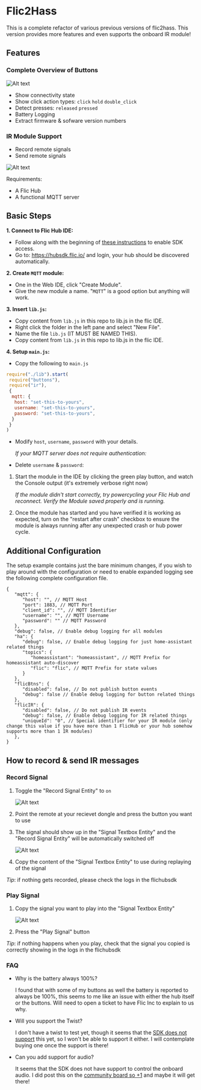 # Flic2Hass

This is a complete refactor of various previous versions of flic2hass. This version provides more features and even supports the onboard IR module!

## Features

### Complete Overview of Buttons

![Alt text](images/btn.png)

* Show connectivity state
* Show click action types: `click` `hold` `double_click`
* Detect presses: `released` `pressed`
* Battery Logging
* Extract firmware & sofware version numbers

### IR Module Support

* Record remote signals
* Send remote signals

![Alt text](images/ir.png)

Requirements:

* A Flic Hub
* A functional MQTT server

## Basic Steps

**1. Connect to Flic Hub IDE:**

* Follow along with the beginning of [these instructions](https://hubsdk.flic.io/static/tutorial/) to enable SDK access.
* Go to: <https://hubsdk.flic.io/> and login, your hub should be discovered automatically.

**2. Create `MQTT` module:**

* One in the Web IDE, click "Create Module".
* Give the new module a name. "`MQTT`" is a good option but anything will work.

**3. Insert `lib.js`:**

* Copy content from `lib.js` in this repo to lib.js in the flic IDE.
* Right click the folder in the left pane and select "New File".
* Name the file `lib.js` (IT MUST BE NAMED THIS).
* Copy content from `lib.js` in this repo to lib.js in the flic IDE.

**4. Setup `main.js`:**

* Copy the following to `main.js`

```js
require("./lib").start(
 require("buttons"),
 require("ir"),
 {
  mqtt: {
   host: "set-this-to-yours",
   username: "set-this-to-yours",
   password: "set-this-to-yours",
  }
 }
)
```

* Modify `host`, `username`, `password` with your details.

   *If your MQTT server does not require authentication:*

* Delete `username` & `password`:

1. Start the module in the IDE by clicking the green play button, and watch the Console output (it's extremely verbose right now)

   *If the module didn't start correctly, try powercycling your Flic Hub and reconnect. Verify the Module saved properly and is running.*

2. Once the module has started and you have verified it is working as expected, turn on the "restart after crash" checkbox to ensure the module is always running after any unexpected crash or hub power cycle.

## Additional Configuration

The setup example contains just the bare minimum changes, if you wish to play around with the configuration or need to enable expanded logging see the following complete configuration file.

```jsonc
{
   "mqtt": {
      "host": "", // MQTT Host
      "port": 1883, // MQTT Port
      "client_id": "", // MQTT Identifier
      "username": "", // MQTT Username
      "password": "" // MQTT Password
   },
   "debug": false, // Enable debug logging for all modules
   "ha": {
      "debug": false, // Enable debug logging for just home-assistant related things
      "topics": {
         "homeassistant": "homeassistant", // MQTT Prefix for homeassistant auto-discover
         "flic": "flic", // MQTT Prefix for state values
      }
   },
   "flicBtns": { 
      "disabled": false, // Do not publish button events
      "debug": false // Enable debug logging for button related things
   },
   "flicIR": { 
      "disabled": false, // Do not publish IR events
      "debug": false, // Enable debug logging for IR related things
      "uniqueId": "0", // Special identifier for your IR module (only change this value if you have more than 1 FlicHub or your hub somehow supports more than 1 IR modules)
   },
}
```

## How to record & send IR messages

### Record Signal

1. Toggle the "Record Signal Entity" to `on`

   ![Alt text](images/ir-on.png)

2. Point the remote at your recievet dongle and press the button you want to use

3. The signal should show up in the "Signal Textbox Entity" and the "Record Signal Entity" will be automatically switched off

   ![Alt text](images/ir-recorded.png)

4. Copy the content of the "Signal Textbox Entity" to use during replaying of the signal

*Tip*: if nothing gets recorded, please check the logs in the flichubsdk

### Play Signal

1. Copy the signal you want to play into the "Signal Textbox Entity"

   ![Alt text](images/ir-recorded.png)

2. Press the "Play Signal" button

*Tip*: if nothing happens when you play, check that the signal you copied is correctly showing in the logs in the flichubsdk

### FAQ

* Why is the battery always 100%?

   I found that with some of my buttons as well the battery is reported to always be 100%, this seems to me like an issue with either the hub itself or the buttons. Will need to open a ticket to have Flic Inc to explain to us why.

* Will you support the Twist?

   I don't have a twist to test yet, though it seems that the [SDK does not support](https://community.flic.io/topic/18319/update-sdk-to-use-the-flictwist/15?_=1698935936114&lang=en-US) this yet, so I won't be able to support it either. I will contemplate buying one once the support is there!

* Can you add support for audio?

   It seems that the SDK does not have support to control the onboard audio. I did post this on the [community board so +1](https://community.flic.io/topic/18350/add-support-for-playing-sounds) and maybe it will get there!
